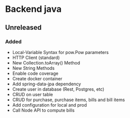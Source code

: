 # Backend java

## Unreleased

### Added

* Local-Variable Syntax for pow.Pow parameters 
* HTTP Client (standard)
* New Collection.toArray() Method
* New String Methods
* Enable code coverage
* Create docker container
* Add spring-data-jpa dependency
* Create user in database (Rest, Postgres, etc)
* CRUD on user table 
* CRUD for purchase, purchase items, bills and bill items
* Add configuration for local and prod
* Call Node API to compute bills